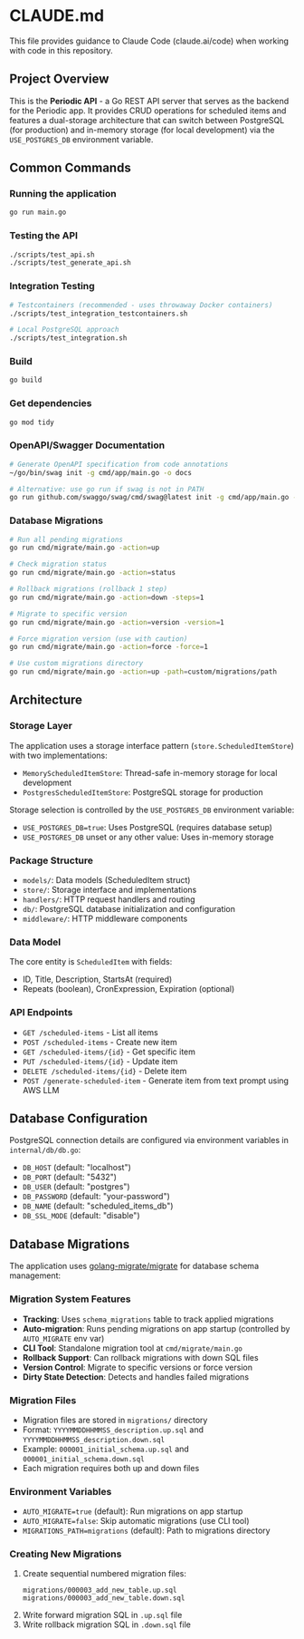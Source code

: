 # CLAUDE.md

This file provides guidance to Claude Code (claude.ai/code) when working with code in this repository.

## Project Overview

This is the **Periodic API** - a Go REST API server that serves as the backend for the Periodic app. It provides CRUD operations for scheduled items and features a dual-storage architecture that can switch between PostgreSQL (for production) and in-memory storage (for local development) via the `USE_POSTGRES_DB` environment variable.

## Common Commands

### Running the application
```bash
go run main.go
```

### Testing the API
```bash
./scripts/test_api.sh
./scripts/test_generate_api.sh
```

### Integration Testing
```bash
# Testcontainers (recommended - uses throwaway Docker containers)
./scripts/test_integration_testcontainers.sh

# Local PostgreSQL approach
./scripts/test_integration.sh
```

### Build
```bash
go build
```

### Get dependencies
```bash
go mod tidy
```

### OpenAPI/Swagger Documentation
```bash
# Generate OpenAPI specification from code annotations
~/go/bin/swag init -g cmd/app/main.go -o docs

# Alternative: use go run if swag is not in PATH
go run github.com/swaggo/swag/cmd/swag@latest init -g cmd/app/main.go -o docs
```

### Database Migrations
```bash
# Run all pending migrations
go run cmd/migrate/main.go -action=up

# Check migration status
go run cmd/migrate/main.go -action=status

# Rollback migrations (rollback 1 step)
go run cmd/migrate/main.go -action=down -steps=1

# Migrate to specific version
go run cmd/migrate/main.go -action=version -version=1

# Force migration version (use with caution)
go run cmd/migrate/main.go -action=force -force=1

# Use custom migrations directory
go run cmd/migrate/main.go -action=up -path=custom/migrations/path
```

## Architecture

### Storage Layer
The application uses a storage interface pattern (`store.ScheduledItemStore`) with two implementations:
- `MemoryScheduledItemStore`: Thread-safe in-memory storage for local development
- `PostgresScheduledItemStore`: PostgreSQL storage for production

Storage selection is controlled by the `USE_POSTGRES_DB` environment variable:
- `USE_POSTGRES_DB=true`: Uses PostgreSQL (requires database setup)
- `USE_POSTGRES_DB` unset or any other value: Uses in-memory storage

### Package Structure
- `models/`: Data models (ScheduledItem struct)
- `store/`: Storage interface and implementations
- `handlers/`: HTTP request handlers and routing
- `db/`: PostgreSQL database initialization and configuration
- `middleware/`: HTTP middleware components

### Data Model
The core entity is `ScheduledItem` with fields:
- ID, Title, Description, StartsAt (required)
- Repeats (boolean), CronExpression, Expiration (optional)

### API Endpoints
- `GET /scheduled-items` - List all items
- `POST /scheduled-items` - Create new item
- `GET /scheduled-items/{id}` - Get specific item
- `PUT /scheduled-items/{id}` - Update item
- `DELETE /scheduled-items/{id}` - Delete item
- `POST /generate-scheduled-item` - Generate item from text prompt using AWS LLM

## Database Configuration

PostgreSQL connection details are configured via environment variables in `internal/db/db.go`:
- `DB_HOST` (default: "localhost")
- `DB_PORT` (default: "5432") 
- `DB_USER` (default: "postgres")
- `DB_PASSWORD` (default: "your-password")
- `DB_NAME` (default: "scheduled_items_db")
- `DB_SSL_MODE` (default: "disable")

## Database Migrations

The application uses [golang-migrate/migrate](https://github.com/golang-migrate/migrate) for database schema management:

### Migration System Features
- **Tracking**: Uses `schema_migrations` table to track applied migrations
- **Auto-migration**: Runs pending migrations on app startup (controlled by `AUTO_MIGRATE` env var)
- **CLI Tool**: Standalone migration tool at `cmd/migrate/main.go`
- **Rollback Support**: Can rollback migrations with down SQL files
- **Version Control**: Migrate to specific versions or force version
- **Dirty State Detection**: Detects and handles failed migrations

### Migration Files
- Migration files are stored in `migrations/` directory
- Format: `YYYYMMDDHHMMSS_description.up.sql` and `YYYYMMDDHHMMSS_description.down.sql`
- Example: `000001_initial_schema.up.sql` and `000001_initial_schema.down.sql`
- Each migration requires both up and down files

### Environment Variables
- `AUTO_MIGRATE=true` (default): Run migrations on app startup
- `AUTO_MIGRATE=false`: Skip automatic migrations (use CLI tool)  
- `MIGRATIONS_PATH=migrations` (default): Path to migrations directory

### Creating New Migrations
1. Create sequential numbered migration files:
   ```
   migrations/000003_add_new_table.up.sql
   migrations/000003_add_new_table.down.sql
   ```
2. Write forward migration SQL in `.up.sql` file
3. Write rollback migration SQL in `.down.sql` file
